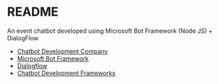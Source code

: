 # README #

An event chatbot developed using Microsoft Bot Framework (Node JS) + DialogFlow

* [Chatbot Development Company](https://www.cedextech.com/)
* [Microsoft Bot Framework](https://dev.botframework.com/)
* [Dialogflow](https://dialogflow.com/)
* [Chatbot Development Frameworks](https://www.cedextech.com/blog/chatbot-development-frameworks)
